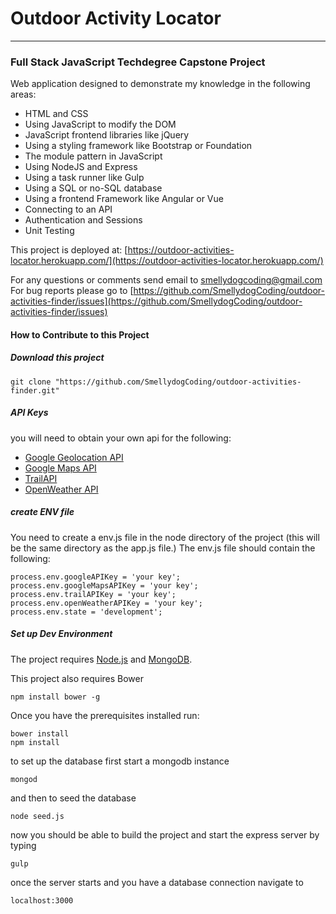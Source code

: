 # Outdoor Activity Locator
---
### Full Stack JavaScript Techdegree Capstone Project

Web application designed to demonstrate my knowledge in the following areas:

- HTML and CSS
- Using JavaScript to modify the DOM
- JavaScript frontend libraries like jQuery
- Using a styling framework like Bootstrap or Foundation
- The module pattern in JavaScript
- Using NodeJS and Express
- Using a task runner like Gulp
- Using a SQL or no-SQL database
- Using a frontend Framework like Angular or Vue
- Connecting to an API
- Authentication and Sessions
- Unit Testing

This project is deployed at: [https://outdoor-activities-locator.herokuapp.com/](https://outdoor-activities-locator.herokuapp.com/)

For any questions or comments send email to [smellydogcoding@gmail.com](mailto:smellydogcoding@gmail.com)
For bug reports please go to [https://github.com/SmellydogCoding/outdoor-activities-finder/issues](https://github.com/SmellydogCoding/outdoor-activities-finder/issues)

#### How to Contribute to this Project

##### Download this project

```
git clone "https://github.com/SmellydogCoding/outdoor-activities-finder.git"
```

##### API Keys
you will need to obtain your own api for the following:

- [Google Geolocation API](https://developers.google.com/maps/documentation/geolocation/intro)
- [Google Maps API](https://developers.google.com/maps/)
- [TrailAPI](https://market.mashape.com/trailapi/trailapi)
- [OpenWeather API](https://openweathermap.org/api)

##### create ENV file

You need to create a env.js file in the node directory of the project (this will be the same directory as the app.js file.)  The env.js file should contain the following:

```
process.env.googleAPIKey = 'your key';
process.env.googleMapsAPIKey = 'your key';
process.env.trailAPIKey = 'your key';
process.env.openWeatherAPIKey = 'your key';
process.env.state = 'development';
```

##### Set up Dev Environment

The project requires [Node.js](https://nodejs.org/) and [MongoDB](https://www.mongodb.com/).

This project also requires Bower

```
npm install bower -g
```

Once you have the prerequisites installed run:

```
bower install
npm install
```

to set up the database first start a mongodb instance

```
mongod
```

and then to seed the database

```
node seed.js
```

now you should be able to build the project and start the express server by typing

```
gulp
```

once the server starts and you have a database connection navigate to

```
localhost:3000
```